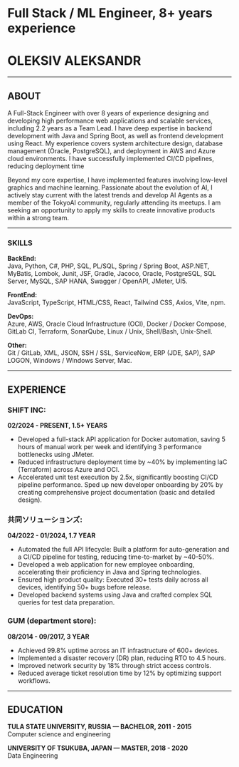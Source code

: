 # Full Stack / ML Engineer, 8+ years experience

# OLEKSIV ALEKSANDR

---

## ABOUT

A Full-Stack Engineer with over 8 years of experience designing and developing high performance web applications and scalable services, including 2.2 years as a Team Lead. I have deep expertise in backend development with Java and Spring Boot, as well as frontend development using React. My experience covers system architecture design, database management (Oracle, PostgreSQL), and deployment in AWS and Azure cloud environments. I have successfully implemented CI/CD pipelines, reducing deployment time

Beyond my core expertise, I have implemented features involving low-level graphics and machine learning. Passionate about the evolution of AI, I actively stay current with the latest trends and develop AI Agents as a member of the TokyoAI community, regularly attending its meetups. I am seeking an opportunity to apply my skills to create innovative products within a strong team.

---

### SKILLS

**BackEnd:**  
Java, Python, C#, PHP, SQL, PL/SQL, Spring / Spring Boot, ASP.NET, MyBatis, Lombok, Junit, JSF, Gradle, Jacoco, Oracle, PostgreSQL, SQL Server, MySQL, SAP HANA, Swagger / OpenAPI, JMeter, UI5.

**FrontEnd:**  
JavaScript, TypeScript, HTML/CSS, React, Tailwind CSS, Axios, Vite, npm.

**DevOps:**  
Azure, AWS, Oracle Cloud Infrastructure (OCI), Docker / Docker Compose, GitLab CI, Terraform, SonarQube, Linux / Unix, Shell/Bash, Unix-Shell.

**Other:**  
Git / GitLab, XML, JSON, SSH / SSL, ServiceNow, ERP (JDE, SAP), SAP LOGON, Windows / Windows Server, Mac.

---

## EXPERIENCE

### SHIFT INC:
**02/2024 - PRESENT, 1.5+ YEARS**

- Developed a full-stack API application for Docker automation, saving 5 hours of manual work per week and identifying 3 performance bottlenecks using JMeter.
- Reduced infrastructure deployment time by ~40% by implementing IaC (Terraform) across Azure and OCI.
- Accelerated unit test execution by 2.5x, significantly boosting CI/CD pipeline performance. Sped up new developer onboarding by 20% by creating comprehensive project documentation (basic and detailed design).

### 共同ソリューションズ:
**04/2022 - 01/2024, 1.7 YEAR**

- Automated the full API lifecycle: Built a platform for auto-generation and a CI/CD pipeline for testing, reducing time-to-market by ~40-50%.
- Developed a web application for new employee onboarding, accelerating their proficiency in Java and Spring technologies.
- Ensured high product quality: Executed 30+ tests daily across all devices, identifying 50+ bugs before release.
- Developed backend systems using Java and crafted complex SQL queries for test data preparation.

### GUM (department store):
**08/2014 - 09/2017, 3 YEAR**

- Achieved 99.8% uptime across an IT infrastructure of 600+ devices.
- Implemented a disaster recovery (DR) plan, reducing RTO to 4.5 hours.
- Improved network security by 18% through strict access controls.
- Reduced average ticket resolution time by 12% by optimizing support workflows.

---

## EDUCATION

**TULA STATE UNIVERSITY, RUSSIA — BACHELOR, 2011 - 2015**  
Computer science and engineering

**UNIVERSITY OF TSUKUBA, JAPAN — MASTER, 2018 - 2020**  
Data Engineering

